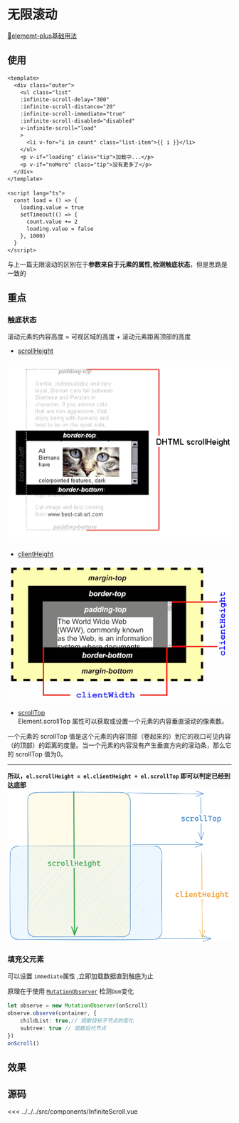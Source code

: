 # 无限滚动
[🔗elememt-plus基础用法](https://element-plus.gitee.io/zh-CN/component/infinite-scroll.html#%E5%9F%BA%E7%A1%80%E7%94%A8%E6%B3%95)
## 使用
```vue{4-8}
<template>
  <div class="outer">
    <ul class="list" 
    :infinite-scroll-delay="300" 
    :infinite-scroll-distance="20" 
    :infinite-scroll-immediate="true"
    :infinite-scroll-disabled="disabled" 
    v-infinite-scroll="load"
    >
      <li v-for="i in count" class="list-item">{{ i }}</li>
    </ul>
    <p v-if="loading" class="tip">加载中...</p>
    <p v-if="noMore" class="tip">没有更多了</p>
  </div>
</template>

<script lang="ts">
  const load = () => {
    loading.value = true
    setTimeout(() => {
      count.value += 2
      loading.value = false
    }, 1000)
  }
</script>
```

与上一篇无限滚动的区别在于**参数来自于元素的属性,检测触底状态**，但是思路是一致的  
## 重点
### 触底状态
滚动元素的内容高度 = 可视区域的高度 + 滚动元素距离顶部的高度
- [scrollHeight](https://developer.mozilla.org/zh-CN/docs/Web/API/Element/scrollHeight)
<img src="../assets/img/../../../assets/img/scrollheight.png"/>

- [clientHeight](https://developer.mozilla.org/zh-CN/docs/Web/API/Element/clientHeight)
<img src="../assets/img/../../../assets/img/dimensions-client.png">

- [scrollTop](https://developer.mozilla.org/zh-CN/docs/Web/API/Element/scrollTop)  
Element.scrollTop 属性可以获取或设置一个元素的内容垂直滚动的像素数。  

一个元素的 scrollTop 值是这个元素的内容顶部（卷起来的）到它的视口可见内容（的顶部）的距离的度量。当一个元素的内容没有产生垂直方向的滚动条，那么它的 scrollTop 值为0。

---

**所以，`el.scrollHeight = el.clientHeight + el.scrollTop` 即可以判定已经到达底部**
<img src="../assets/img/../../../assets/img/reachBottom.png">

### 填充父元素
可以设置 `immediate`属性 ,立即加载数据直到触底为止

原理在于使用 [`MutationObserver`](https://developer.mozilla.org/zh-CN/docs/Web/API/MutationObserver/MutationObserver) 检测`Dom`变化
```ts
let observe = new MutationObserver(onScroll)
observe.observe(container, {
    childList: true,// 观察目标子节点的变化
    subtree: true // 观察后代节点
})
onScroll()
```

## 效果
<scrollList/>

<script setup>
  import scrollList from '../../../src/components/InfiniteScroll.vue'
</script>

## 源码
<<< ../../../src/components/InfiniteScroll.vue
